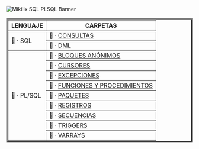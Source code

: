 ![Mikilix SQL PLSQL Banner]()

<table border="5" align="center">
    <tr>
        <th>LENGUAJE</th>
        <th>CARPETAS</th>
    </tr>
    <tr>
        <td rowspan=2>📂 · SQL</td>
        <td>📎 · <a href="https://github.com/Mikilix2006/SQL-PLSQL/SQL/CONSULTAS-Y-VISTAS">CONSULTAS</a></td>
    </tr>
    <tr>
        <td>📎 · <a href="https://github.com/Mikilix2006/SQL-PLSQL/SQL/MODIFICACION-DE-DATOS">DML</a></td>
    </tr>
    <tr>
        <td rowspan=9>📂 · PL/SQL</td>
        <td>📎 · <a href="https://github.com/Mikilix2006/SQL-PLSQL/PLSQL/BLOQUES-ANONIMOS">BLOQUES ANÓNIMOS</a></td>
    </tr>
    <tr>
        <td>📎 · <a href="https://github.com/Mikilix2006/SQL-PLSQL/PLSQL/CURSORES">CURSORES</a></td>
    </tr>
    <tr>
        <td>📎 · <a href="https://github.com/Mikilix2006/SQL-PLSQL/PLSQL/EXCEPCIONES">EXCEPCIONES</a></td>
    </tr>
    <tr>
        <td>📎 · <a href="https://github.com/Mikilix2006/SQL-PLSQL/PLSQL/FUNCIONES-Y-PROCEDIMIENTOS">FUNCIONES Y PROCEDIMIENTOS</a></td>
    </tr>
    <tr>
        <td>📎 · <a href="https://github.com/Mikilix2006/SQL-PLSQL/PLSQL/PAQUETES">PAQUETES</a></td>
    </tr>
    <tr>
        <td>📎 · <a href="https://github.com/Mikilix2006/SQL-PLSQL/PLSQL/REGISTROS">REGISTROS</a></td>
    </tr>
    <tr>
        <td>📎 · <a href="https://github.com/Mikilix2006/SQL-PLSQL/PLSQL/SECUENCIAS">SECUENCIAS</a></td>
    </tr>
    <tr>
        <td>📎 · <a href="https://github.com/Mikilix2006/SQL-PLSQL/PLSQL/TRIGGERS">TRIGGERS</a></td>
    </tr>
    <tr>
        <td>📎 · <a href="https://github.com/Mikilix2006/SQL-PLSQL/PLSQL/VARRAYS">VARRAYS</a></td>
    </tr>
</table>

